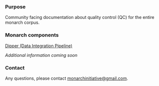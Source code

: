 ### Purpose
Community facing documentation about quality control (QC) for the entire monarch corpus.

### Monarch components

[Dipper (Data Integration Pipeline)](pages/dipper) 

_Additional information coming soon_

### Contact
Any questions, please contact [monarchinitiative@gmail.com](mailto:monarchinitiative@gmail.com).

